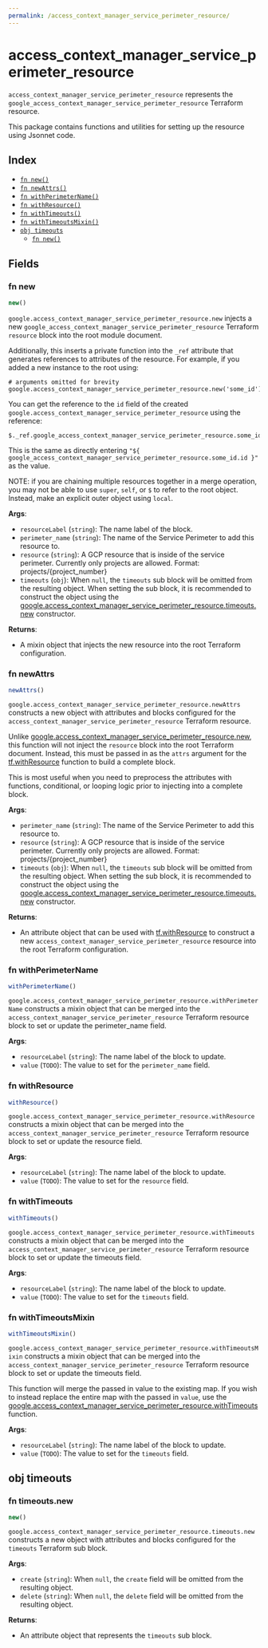 ```yaml
---
permalink: /access_context_manager_service_perimeter_resource/
---
```


# access_context_manager_service_perimeter_resource

`access_context_manager_service_perimeter_resource` represents the `google_access_context_manager_service_perimeter_resource` Terraform resource.



This package contains functions and utilities for setting up the resource using Jsonnet code.


## Index

* [`fn new()`](#fn-new)
* [`fn newAttrs()`](#fn-newattrs)
* [`fn withPerimeterName()`](#fn-withperimetername)
* [`fn withResource()`](#fn-withresource)
* [`fn withTimeouts()`](#fn-withtimeouts)
* [`fn withTimeoutsMixin()`](#fn-withtimeoutsmixin)
* [`obj timeouts`](#obj-timeouts)
  * [`fn new()`](#fn-timeoutsnew)

## Fields

### fn new

```ts
new()
```


`google.access_context_manager_service_perimeter_resource.new` injects a new `google_access_context_manager_service_perimeter_resource` Terraform `resource`
block into the root module document.

Additionally, this inserts a private function into the `_ref` attribute that generates references to attributes of the
resource. For example, if you added a new instance to the root using:

    # arguments omitted for brevity
    google.access_context_manager_service_perimeter_resource.new('some_id')

You can get the reference to the `id` field of the created `google.access_context_manager_service_perimeter_resource` using the reference:

    $._ref.google_access_context_manager_service_perimeter_resource.some_id.get('id')

This is the same as directly entering `"${ google_access_context_manager_service_perimeter_resource.some_id.id }"` as the value.

NOTE: if you are chaining multiple resources together in a merge operation, you may not be able to use `super`, `self`,
or `$` to refer to the root object. Instead, make an explicit outer object using `local`.

**Args**:
  - `resourceLabel` (`string`): The name label of the block.
  - `perimeter_name` (`string`): The name of the Service Perimeter to add this resource to.
  - `resource` (`string`): A GCP resource that is inside of the service perimeter.
Currently only projects are allowed.
Format: projects/{project_number}
  - `timeouts` (`obj`):  When `null`, the `timeouts` sub block will be omitted from the resulting object. When setting the sub block, it is recommended to construct the object using the [google.access_context_manager_service_perimeter_resource.timeouts.new](#fn-accesscontextmanagerserviceperimeterresourcetimeoutsnew) constructor.

**Returns**:
- A mixin object that injects the new resource into the root Terraform configuration.


### fn newAttrs

```ts
newAttrs()
```


`google.access_context_manager_service_perimeter_resource.newAttrs` constructs a new object with attributes and blocks configured for the `access_context_manager_service_perimeter_resource`
Terraform resource.

Unlike [google.access_context_manager_service_perimeter_resource.new](#fn-accesscontextmanagerserviceperimeterresourcenew), this function will not inject the `resource`
block into the root Terraform document. Instead, this must be passed in as the `attrs` argument for the
[tf.withResource](https://github.com/tf-libsonnet/core/tree/main/docs#fn-withresource) function to build a complete block.

This is most useful when you need to preprocess the attributes with functions, conditional, or looping logic prior to
injecting into a complete block.

**Args**:
  - `perimeter_name` (`string`): The name of the Service Perimeter to add this resource to.
  - `resource` (`string`): A GCP resource that is inside of the service perimeter.
Currently only projects are allowed.
Format: projects/{project_number}
  - `timeouts` (`obj`):  When `null`, the `timeouts` sub block will be omitted from the resulting object. When setting the sub block, it is recommended to construct the object using the [google.access_context_manager_service_perimeter_resource.timeouts.new](#fn-accesscontextmanagerserviceperimeterresourcetimeoutsnew) constructor.

**Returns**:
  - An attribute object that can be used with [tf.withResource](https://github.com/tf-libsonnet/core/tree/main/docs#fn-withresource) to construct a new `access_context_manager_service_perimeter_resource` resource into the root Terraform configuration.


### fn withPerimeterName

```ts
withPerimeterName()
```

`google.access_context_manager_service_perimeter_resource.withPerimeterName` constructs a mixin object that can be merged into the `access_context_manager_service_perimeter_resource`
Terraform resource block to set or update the perimeter_name field.



**Args**:
  - `resourceLabel` (`string`): The name label of the block to update.
  - `value` (`TODO`): The value to set for the `perimeter_name` field.


### fn withResource

```ts
withResource()
```

`google.access_context_manager_service_perimeter_resource.withResource` constructs a mixin object that can be merged into the `access_context_manager_service_perimeter_resource`
Terraform resource block to set or update the resource field.



**Args**:
  - `resourceLabel` (`string`): The name label of the block to update.
  - `value` (`TODO`): The value to set for the `resource` field.


### fn withTimeouts

```ts
withTimeouts()
```

`google.access_context_manager_service_perimeter_resource.withTimeouts` constructs a mixin object that can be merged into the `access_context_manager_service_perimeter_resource`
Terraform resource block to set or update the timeouts field.



**Args**:
  - `resourceLabel` (`string`): The name label of the block to update.
  - `value` (`TODO`): The value to set for the `timeouts` field.


### fn withTimeoutsMixin

```ts
withTimeoutsMixin()
```

`google.access_context_manager_service_perimeter_resource.withTimeoutsMixin` constructs a mixin object that can be merged into the `access_context_manager_service_perimeter_resource`
Terraform resource block to set or update the timeouts field.

This function will merge the passed in value to the existing map. If you wish
to instead replace the entire map with the passed in `value`, use the [google.access_context_manager_service_perimeter_resource.withTimeouts](TODO)
function.


**Args**:
  - `resourceLabel` (`string`): The name label of the block to update.
  - `value` (`TODO`): The value to set for the `timeouts` field.


## obj timeouts



### fn timeouts.new

```ts
new()
```


`google.access_context_manager_service_perimeter_resource.timeouts.new` constructs a new object with attributes and blocks configured for the `timeouts`
Terraform sub block.



**Args**:
  - `create` (`string`):  When `null`, the `create` field will be omitted from the resulting object.
  - `delete` (`string`):  When `null`, the `delete` field will be omitted from the resulting object.

**Returns**:
  - An attribute object that represents the `timeouts` sub block.
